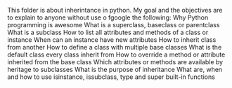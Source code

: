 This folder is about inherintance in python.
My goal and the objectives are to explain to anyone without use o fgoogle the following:
	Why Python programming is awesome
	What is a superclass, baseclass or parentclass
	What is a subclass
	How to list all attributes and methods of a class or instance
	When can an instance have new attributes
	How to inherit class from another
	How to define a class with multiple base classes
	What is the default class every class inherit from
	How to override a method or attribute inherited from the base class
	Which attributes or methods are available by heritage to subclasses
	What is the purpose of inheritance
	What are, when and how to use isinstance, issubclass, type and super built-in functions
